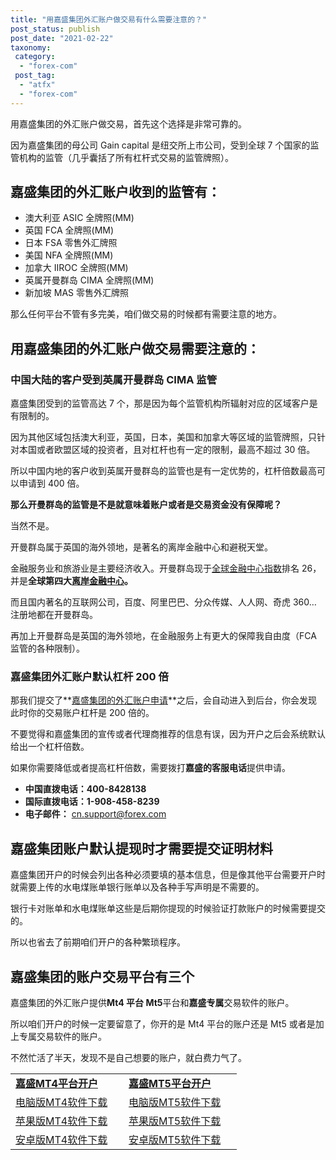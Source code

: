 ```yaml
---
title: "用嘉盛集团外汇账户做交易有什么需要注意的？"
post_status: publish
post_date: "2021-02-22"
taxonomy:
 category:
  - "forex-com"
 post_tag:
  - "atfx"
  - "forex-com"
---
```


用嘉盛集团的外汇账户做交易，首先这个选择是非常可靠的。

因为嘉盛集团的母公司 Gain capital 是纽交所上市公司，受到全球 7 个国家的监管机构的监管（几乎囊括了所有杠杆式交易的监管牌照）。

## 嘉盛集团的外汇账户收到的监管有：

- 澳大利亚 ASIC 全牌照(MM)
- 英国 FCA 全牌照(MM)
- 日本 FSA 零售外汇牌照
- 美国 NFA 全牌照(MM)
- 加拿大 IIROC 全牌照(MM)
- 英属开曼群岛 CIMA 全牌照(MM)
- 新加坡 MAS 零售外汇牌照

那么任何平台不管有多完美，咱们做交易的时候都有需要注意的地方。

## 用嘉盛集团的外汇账户做交易需要注意的：

### 中国大陆的客户受到英属开曼群岛 CIMA 监管

嘉盛集团受到的监管高达 7 个，那是因为每个监管机构所辐射对应的区域客户是有限制的。

因为其他区域包括澳大利亚，英国，日本，美国和加拿大等区域的监管牌照，只针对本国或者欧盟区域的投资者，且对杠杆也有一定的限制，最高不超过 30 倍。

所以中国内地的客户收到英属开曼群岛的监管也是有一定优势的，杠杆倍数最高可以申请到 400 倍。

**那么开曼群岛的监管是不是就意味着账户或者是交易资金没有保障呢？**

当然不是。

开曼群岛属于英国的海外领地，是著名的离岸金融中心和避税天堂。

金融服务业和旅游业是主要经济收入。开曼群岛现于[全球金融中心指数](https://baike.baidu.com/item/%E5%85%A8%E7%90%83%E9%87%91%E8%9E%8D%E4%B8%AD%E5%BF%83%E6%8C%87%E6%95%B0/1555912)排名 26，并是**全球第四大[离岸金融中心](https://baike.baidu.com/item/%E7%A6%BB%E5%B2%B8%E9%87%91%E8%9E%8D%E4%B8%AD%E5%BF%83/1571205)。**

而且国内著名的互联网公司，百度、阿里巴巴、分众传媒、人人网、奇虎 360… 注册地都在开曼群岛。

再加上开曼群岛是英国的海外领地，在金融服务上有更大的保障我自由度（FCA 监管的各种限制）。

### 嘉盛集团外汇账户默认杠杆 200 倍

那我们提交了**[嘉盛集团的外汇账户申请](https://www.ifttt.fun/go/forexcom)**之后，会自动进入到后台，你会发现此时你的交易账户杠杆是 200 倍的。

不要觉得和嘉盛集团的宣传或者代理商推荐的信息有误，因为开户之后会系统默认给出一个杠杆倍数。

如果你需要降低或者提高杠杆倍数，需要拨打**嘉盛的客服电话**提供申请。

- **中国直拨电话：400-8428138**
- **国际直拨电话：1-908-458-8239**
- **电子邮件：** [cn.support@forex.com](mailto:cn.support@forex.com)

## 嘉盛集团账户默认提现时才需要提交证明材料

嘉盛集团开户的时候会列出各种必须要填的基本信息，但是像其他平台需要开户时就需要上传的水电煤账单银行账单以及各种手写声明是不需要的。

银行卡对账单和水电煤账单这些是后期你提现的时候验证打款账户的时候需要提交的。

所以也省去了前期咱们开户的各种繁琐程序。

## 嘉盛集团的账户交易平台有三个

嘉盛集团的外汇账户提供**Mt4 平台 Mt5**平台和**嘉盛专属**交易软件的账户。

所以咱们开户的时候一定要留意了，你开的是 Mt4 平台的账户还是 Mt5 或者是加上专属交易软件的账户。

不然忙活了半天，发现不是自己想要的账户，就白费力气了。

<table style="height: 190px" width="575"><tbody><tr><td width="165"><a href="https://www.ifttt.fun/go/forexcom"><b>嘉盛MT4平台开户</b></a></td><td width="165"><a href="https://www.ifttt.fun/go/forexcom-mt5"><b>嘉盛MT5平台开户</b></a></td></tr><tr><td><a href="https://download.mql5.com/cdn/web/first.prudential.markets/mt4/fpmarkets4setup.exe">电脑版MT4软件下载</a></td><td width="165"><a href="https://download.mql5.com/cdn/web/first.prudential.markets/mt5/fpmarkets5setup.exe">电脑版MT5软件下载</a></td></tr><tr><td><a href="https://itunes.apple.com/cn/app/metatrader-4/id496212596?mt=8">苹果版MT4软件下载</a></td><td width="165"><a href="https://itunes.apple.com/cn/app/metatrader-5-forex-stocks/id413251709">苹果版MT5软件下载</a></td></tr><tr><td><a href="https://cdn.fendou.la/tuoss/mt4.apk">安卓版MT4软件下载</a></td><td width="165"><a href="https://download.mql5.com/cdn/web/metaquotes.software.corp/mt5/metatrader5.apk">安卓版MT5软件下载</a></td></tr></tbody></table>
